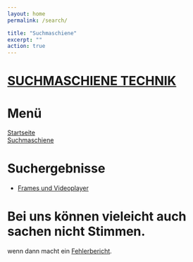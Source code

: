 ```yaml
---
layout: home
permalink: /search/

title: "Suchmaschiene"
excerpt: ""
action: true
---
```

<script>
  alert("Herzlich Wilkommen bei der Suchmaschiene Technik, Es können nicht alle sachen stimmen.")
  alert("Herzlich Wilkommen bei der Suchmaschiene Technik, Es können nicht alle sachen stimmen.")
    </script>
  
# [SUCHMASCHIENE TECHNIK](/search)
# Menü
[Startseite](/)\
[Suchmaschiene](/search)

# Suchergebnisse
- [Frames und Videoplayer](/search/frame)

# Bei uns können vieleicht auch sachen nicht Stimmen.
wenn dann macht ein [Fehlerbericht](https://github.com/die-techniker/die-techniker.github.io/issues/new/choose).
